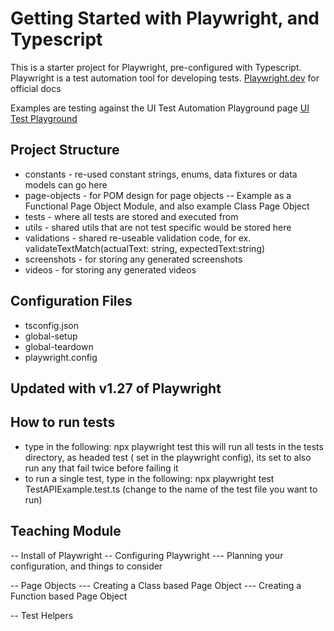 # Getting Started with Playwright, and Typescript

This is a starter project for Playwright, pre-configured with Typescript.
Playwright is a test automation tool for developing tests. [Playwright.dev](https://www.playwright.dev) for official docs

Examples are testing against the UI Test Automation Playground page [UI Test Playground](http://www.uitestingplayground.com/)

## Project Structure

- constants - re-used constant strings, enums, data fixtures or data models can go here
- page-objects - for POM design for page objects
  -- Example as a Functional Page Object Module, and also example Class Page Object
- tests - where all tests are stored and executed from
- utils - shared utils that are not test specific would be stored here
- validations - shared re-useable validation code, for ex. validateTextMatch(actualText: string, expectedText:string)
- screenshots - for storing any generated screenshots
- videos - for storing any generated videos

## Configuration Files

- tsconfig.json
- global-setup
- global-teardown
- playwright.config
## Updated with v1.27 of Playwright

## How to run tests

- type in the following:  npx playwright test
this will run all tests in the tests directory, as headed test ( set in the playwright config), its set to also run any that fail twice before failing it
- to run a single test, type in the following:  npx playwright test TestAPIExample.test.ts (change to the name of the test file you want to run)



## Teaching Module
-- Install of Playwright
-- Configuring Playwright
--- Planning your configuration, and things to consider

-- Page Objects
--- Creating a Class based Page Object
--- Creating a Function based Page Object


-- Test Helpers


